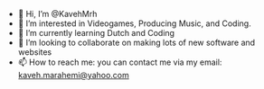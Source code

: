 - 👋 Hi, I’m @KavehMrh
- 👀 I’m interested in Videogames, Producing Music, and Coding.
- 🌱 I’m currently learning Dutch and Coding
- 💞️ I’m looking to collaborate on making lots of new software and websites
- 📫 How to reach me: you can contact me via my email: kaveh.marahemi@yahoo.com




